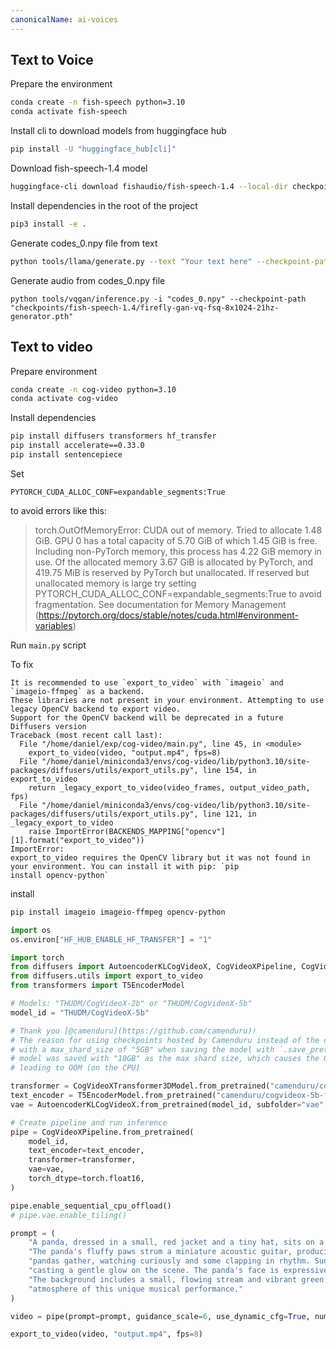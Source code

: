 ```yaml
---
canonicalName: ai-voices
---
```


## Text to Voice

Prepare the environment

```bash
conda create -n fish-speech python=3.10
conda activate fish-speech
```

Install cli to download models from huggingface hub

```bash
pip install -U "huggingface_hub[cli]"
```

Download fish-speech-1.4 model

```bash
huggingface-cli download fishaudio/fish-speech-1.4 --local-dir checkpoints/fish-speech-1.4/
```

Install dependencies in the root of the project

```bash
pip3 install -e .
```

Generate codes_0.npy file from text

```bash
python tools/llama/generate.py --text "Your text here" --checkpoint-path "checkpoints/fish-speech-1.4"
```

Generate audio from codes_0.npy file

```
python tools/vqgan/inference.py -i "codes_0.npy" --checkpoint-path "checkpoints/fish-speech-1.4/firefly-gan-vq-fsq-8x1024-21hz-generator.pth"
```

## Text to video

Prepare environment

```bash
conda create -n cog-video python=3.10
conda activate cog-video
```

Install dependencies
 
```bash
pip install diffusers transformers hf_transfer
pip install accelerate==0.33.0
pip install sentencepiece
```

Set

```
PYTORCH_CUDA_ALLOC_CONF=expandable_segments:True
```

to avoid errors like this:

> torch.OutOfMemoryError: CUDA out of memory. Tried to allocate 1.48 GiB. GPU 0 has a total capacity of 5.70 GiB of which 1.45 GiB is free. Including non-PyTorch memory, this process has 4.22 GiB memory in use. Of the allocated memory 3.67 GiB is allocated by PyTorch, and 419.75 MiB is reserved by PyTorch but unallocated. If reserved but unallocated memory is large try setting PYTORCH_CUDA_ALLOC_CONF=expandable_segments:True to avoid fragmentation.  See documentation for Memory Management  (https://pytorch.org/docs/stable/notes/cuda.html#environment-variables)

Run `main.py` script


To fix

```
It is recommended to use `export_to_video` with `imageio` and `imageio-ffmpeg` as a backend. 
These libraries are not present in your environment. Attempting to use legacy OpenCV backend to export video. 
Support for the OpenCV backend will be deprecated in a future Diffusers version
Traceback (most recent call last):
  File "/home/daniel/exp/cog-video/main.py", line 45, in <module>
    export_to_video(video, "output.mp4", fps=8)
  File "/home/daniel/miniconda3/envs/cog-video/lib/python3.10/site-packages/diffusers/utils/export_utils.py", line 154, in export_to_video
    return _legacy_export_to_video(video_frames, output_video_path, fps)
  File "/home/daniel/miniconda3/envs/cog-video/lib/python3.10/site-packages/diffusers/utils/export_utils.py", line 121, in _legacy_export_to_video
    raise ImportError(BACKENDS_MAPPING["opencv"][1].format("export_to_video"))
ImportError: 
export_to_video requires the OpenCV library but it was not found in your environment. You can install it with pip: `pip
install opencv-python`
```

install

```bash
pip install imageio imageio-ffmpeg opencv-python
```

```python
import os
os.environ["HF_HUB_ENABLE_HF_TRANSFER"] = "1"

import torch
from diffusers import AutoencoderKLCogVideoX, CogVideoXPipeline, CogVideoXTransformer3DModel
from diffusers.utils import export_to_video
from transformers import T5EncoderModel

# Models: "THUDM/CogVideoX-2b" or "THUDM/CogVideoX-5b"
model_id = "THUDM/CogVideoX-5b"

# Thank you [@camenduru](https://github.com/camenduru)!
# The reason for using checkpoints hosted by Camenduru instead of the original is because they exported
# with a max_shard_size of "5GB" when saving the model with `.save_pretrained`. The original converted
# model was saved with "10GB" as the max shard size, which causes the Colab CPU RAM to be insufficient
# leading to OOM (on the CPU)

transformer = CogVideoXTransformer3DModel.from_pretrained("camenduru/cogvideox-5b-float16", subfolder="transformer", torch_dtype=torch.float16)
text_encoder = T5EncoderModel.from_pretrained("camenduru/cogvideox-5b-float16", subfolder="text_encoder", torch_dtype=torch.float16)
vae = AutoencoderKLCogVideoX.from_pretrained(model_id, subfolder="vae", torch_dtype=torch.float16)

# Create pipeline and run inference
pipe = CogVideoXPipeline.from_pretrained(
    model_id,
    text_encoder=text_encoder,
    transformer=transformer,
    vae=vae,
    torch_dtype=torch.float16,
)

pipe.enable_sequential_cpu_offload()
# pipe.vae.enable_tiling()

prompt = (
    "A panda, dressed in a small, red jacket and a tiny hat, sits on a wooden stool in a serene bamboo forest. "
    "The panda's fluffy paws strum a miniature acoustic guitar, producing soft, melodic tunes. Nearby, a few other "
    "pandas gather, watching curiously and some clapping in rhythm. Sunlight filters through the tall bamboo, "
    "casting a gentle glow on the scene. The panda's face is expressive, showing concentration and joy as it plays. "
    "The background includes a small, flowing stream and vibrant green foliage, enhancing the peaceful and magical "
    "atmosphere of this unique musical performance."
)

video = pipe(prompt=prompt, guidance_scale=6, use_dynamic_cfg=True, num_inference_steps=50).frames[0]

export_to_video(video, "output.mp4", fps=8)
```


